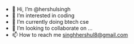 - 👋 Hi, I’m @hershulsingh
- 👀 I’m interested in coding
- 🌱 I’m currently doing btech cse
- 💞️ I’m looking to collaborate on ...
- 📫 How to reach me singhhershul8@gmail.com

<!---
hershulsingh/hershulsingh is a ✨ special ✨ repository because its `README.md` (this file) appears on your GitHub profile.
You can click the Preview link to take a look at your changes.
--->
